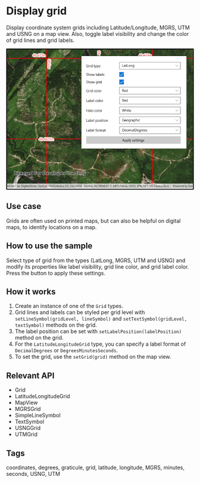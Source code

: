 # Display grid

Display coordinate system grids including Latitude/Longitude, MGRS, UTM and USNG on a map view. Also, toggle label visibility and change the color of grid lines and grid labels.

![Image of display grid](DisplayGrid.jpg)

## Use case

Grids are often used on printed maps, but can also be helpful on digital maps, to identify locations on a map.

## How to use the sample

Select type of grid from the types (LatLong, MGRS, UTM and USNG) and modify its properties like label visibility, grid line color, and grid label color. Press the button to apply these settings.

## How it works

1. Create an instance of one of the `Grid` types.
2. Grid lines and labels can be styled per grid level with `setLineSymbol(gridLevel, lineSymbol)` and `setTextSymbol(gridLevel, textSymbol)` methods on the grid.
3. The label position can be set with `setLabelPosition(labelPosition)` method on the grid.
4. For the `LatitudeLongitudeGrid` type, you can specify a label format of `DecimalDegrees` or `DegreesMinutesSeconds`.
5. To set the grid, use the `setGrid(grid)` method on the map view.

## Relevant API

* Grid
* LatitudeLongitudeGrid
* MapView
* MGRSGrid
* SimpleLineSymbol
* TextSymbol
* USNGGrid
* UTMGrid

## Tags

coordinates, degrees, graticule, grid, latitude, longitude, MGRS, minutes, seconds, USNG, UTM 
